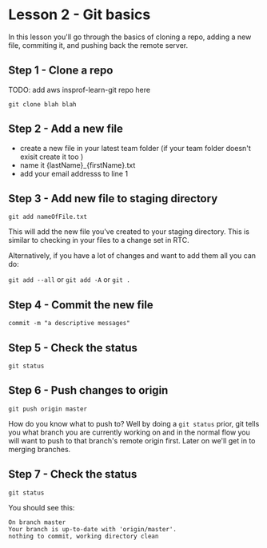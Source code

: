 # Lesson 2 - Git basics

In this lesson you'll go through the basics of cloning a repo, adding a new file, commiting it, and pushing back the remote server.

## Step 1 - Clone a repo

TODO: add aws insprof-learn-git repo here

`git clone blah blah`

## Step 2 - Add a new file

- create a new file in your latest team folder (if your team folder doesn't exisit create it too )
- name it {lastName}_{firstName}.txt
- add your email addresss to line 1

## Step 3 - Add new file to staging directory

`git add nameOfFile.txt` 

This will add the new file you've created to your staging directory. This is similar to checking in your files to a change set in RTC.

Alternatively, if you have a lot of changes and want to add them all you can do:

`git add --all` or `git add -A` or `git .`

## Step 4 - Commit the new file

`commit -m "a descriptive messages"`


## Step 5 - Check the status

`git status`


## Step 6 - Push changes to origin

`git push origin master`

How do you know what to push to? Well by doing a `git status` prior, git tells you what branch you are currently working on and in the normal flow you will want to push to that branch's remote origin first. Later on we'll get in to merging branches.

## Step 7 - Check the status

`git status`

You should see this:

```
On branch master
Your branch is up-to-date with 'origin/master'.
nothing to commit, working directory clean
```